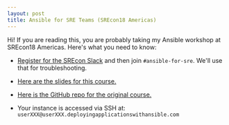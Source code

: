 ```yaml
---
layout: post
title: Ansible for SRE Teams (SREcon18 Americas)
---
```


Hi! If you are reading this, you are probably taking my Ansible workshop at SREcon18 Americas. Here's what you need to know:

- [Register for the SREcon Slack](https://www.usenix.org/srecon/slack) and then join `#ansible-for-sre`. We'll use that for troubleshooting.

- [Here are the slides for this course.](https://docs.google.com/presentation/d/1gsAKw_BxP8MNF4HE2ZI5PKqM6m9NfHnH9omyLfcyUHg/edit)

- [Here is the GitHub repo for the original course.](https://github.com/Eronarn/deploying-applications-with-ansible)

- Your instance is accessed via SSH at: `userXXX@userXXX.deployingapplicationswithansible.com`
